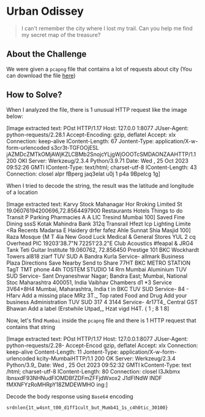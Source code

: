 # Urban Odissey
> I can't remember the city where I lost my trail. Can you help me find my secret map of the treasure?

## About the Challenge
We were given a `pcapng` file that contains a lot of requests about city (You can download the file [here](urban_odissey.pcapng))

## How to Solve?
When I analyzed the file, there is 1 unusual HTTP request like the image below:


[Image extracted text: POst
HTTP/1.17
Host:
127.0.0
1:8077
JUser-Agent: python-requests/2.28.1
Accept-Encoding:
gzip,
deflatel
Accept:
xlx
Connection:
keep-alive
IContent-Length:
67
Jontent-Type: application/X-w-form-urlencoded
s3cr3t-TGFOOjESL jAZMDcZMTkOMjAWjKZLCBMb2SnojcYLjgWjOOOTcSMDAONZAAHTTP/1.1
200
OKI
Server:
Werkzeug/2.3.4 Python/3.9.71
Date:
Wed ,
25
Oct
2023 09:52:26
GMTI
IContent-Type:
text/html;
charset-utf-8
IContent-Length:
43
Connection:
closel
alpr fBperg
jaq3elat u0j
1
p4a 9Bpelcg
1g]


When I tried to decode the string, the result was the latitude and longitude of a location


[Image extracted text: Karvy Stock
Mahanagar
Hor
Rroking Limited
St
19.06076194200696,72.8564497900
Restaurants
Hotels
Things to do
Transit
P
Parking
Pharmacies
A
A
LIC
Tresind Mumbai
100]
Saved
Fine Dining
sssS
Kotak Mahindra Bank
312q
Transrail
Hfezt
Icp
Lighting Limite
<Ra
Recents
Madarsa E Haidery
drfer fafez
Ahle Sunnat
Shia Masjid
100]
Raza Mosque
{M
T 4ia
New Good Luck Medical
& General Stores
YUL
2
cq
Overhead
PIC
19203'38.7"N 72251'23.2"E
Club Acoustics
#feapal & JRG4
Tank
Teti
Guitar Institute
19.060762, 72.856450
Prestige 101 BKC
Wockhardt Towers
al818 ziarf
TUV SUD
A
Bandra Kurla
Service-
allmark Business Plaza
Directions
Save
Nearby
Send to
Share
77HT
BKC METRO STATION
TagT TMT
phone
44h
TOSTEM STUDIO
14 Rrn
Mumbai
Aluminium
TUV SUD
Service-
Sant Dnyaneshwar Nagar; Bandra East; Mumbai,
National Stoc
Maharashtra 400051, India
Vaibhav Chambers
d1 *3
Service
3V64+8H4 Mumbai, Maharashtra, India
t in BKC
TUV SUD
Service-
84 - Hfarv
Add a missing place
MRz 3T._
Top rated
Food and Drug
Add your business
Administration
TUV SUD
317 4 3144
Service-
4r17T4_
Central GST Bhawan
Add a label
(Erstwhile Utpad,_
Hzat vigd
H4T.
{
1
;
8
1
8]


Now, let's find `Mumbai` inside the `pcapng` file and there is 1 HTTP request that contains that string


[Image extracted text: POst
HTTP/1.17
Host:
127.0.0.1:8077
JUser-Agent: python-requests/2.28-
Accept-Encod
gzip,
deflatel
Accept:
xlx
Connection:
keep-alive
Content-Length:
11
Jontent-Type: application/X-w-form-urlencoded
kcity-MumbaiHTTP/1.1
200 OK
Server:
Werkzeug/2.3.4
Python/3.9_
Date:
Wed ,
25
Oct
2023 09:52:32
GMTI
kContent-Type:
text /html;
charset-utf-8
IContent-Length:
80
Connection:
closel
l3Jkbmx lbnsxdF93NHNudFIOMDBfZDFmZFFjdWxox2 J1dFINdW  INDF fMXNFYzRoMHRpY18ZMDEWMHO
ing:]


Decode the body response using `Base64` encoding

```
srdnlen{1t_w4snt_t00_d1ff1cult_but_Mumb41_1s_c4h0tic_30100}
```